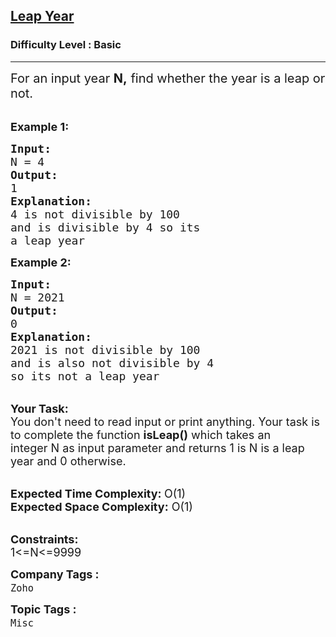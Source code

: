 <h2><a href="https://practice.geeksforgeeks.org/problems/leap-year0943/1?page=1&difficulty[]=-1&status[]=unsolved&company[]=Zoho&sortBy=submissions">Leap Year</a></h2><h3>Difficulty Level : Basic</h3><hr><div class="problems_problem_content__Xm_eO"><p><span style="font-size:20px">For an input year&nbsp;<strong>N,</strong> find whether the year is a leap or not.&nbsp;</span><br>
&nbsp;</p>

<p><span style="font-size:18px"><strong>Example 1:</strong></span></p>

<pre><span style="font-size:18px"><strong>Input:</strong>
N = 4
<strong>Output:</strong>
1
<strong>Explanation:</strong>
4 is not divisible by 100
and is divisible by 4 so its
a leap year</span></pre>

<p><span style="font-size:18px"><strong>Example 2:</strong></span></p>

<pre><span style="font-size:18px"><strong>Input:</strong>
N = 2021
<strong>Output:</strong>
0
<strong>Explanation:</strong>
2021 is not divisible by 100
and is also not divisible by 4
so its not a leap year</span></pre>

<p><br>
<span style="font-size:18px"><strong>Your Task:</strong><br>
You don't need to read input or print anything. Your task is to complete the function&nbsp;<strong>isLeap()</strong>&nbsp;which takes&nbsp;an integer&nbsp;N&nbsp;as input parameter&nbsp;and returns 1 is N is a leap year and 0 otherwise.</span><br>
&nbsp;</p>

<p><span style="font-size:18px"><strong>Expected Time Complexity: </strong>O(1)<br>
<strong>Expected Space Complexity:</strong> O(1)</span></p>

<p><br>
<span style="font-size:18px"><strong>Constraints:</strong><br>
1&lt;=N&lt;=9999</span></p>
</div><p><span style=font-size:18px><strong>Company Tags : </strong><br><code>Zoho</code>&nbsp;<br><p><span style=font-size:18px><strong>Topic Tags : </strong><br><code>Misc</code>&nbsp;